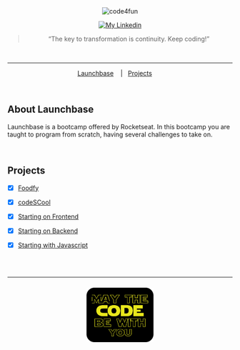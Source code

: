 <div align="center">
    <img alt="code4fun" src="https://storage.googleapis.com/golden-wind/bootcamp-launchbase/logo.png" width="40%" />
</div>

<p align="center">
  
  <a href="https://www.linkedin.com/in/morenanobre/" >
    <img alt="My Linkedin" src="https://img.shields.io/badge/-Morena Nobre-%230077B5?style=social&logo=linkedin" target="_blank">
  </a>

</p>

<blockquote align="center">“The key to transformation is continuity. Keep coding!”</blockquote>

<br>

<hr>

<p align="center">
  <a href="#sobre-a-next-level-week">Launchbase</a>&nbsp;&nbsp;&nbsp;&nbsp;|&nbsp;&nbsp;
  <a href="#sobre-a-next-level-week">Projects</a>&nbsp;&nbsp;&nbsp;&nbsp;&nbsp;&nbsp;
</p>

<br>

## About Launchbase

<p>
    Launchbase is a bootcamp offered by Rocketseat. In this bootcamp you are taught to program from scratch, having several challenges to take on.
</p>

<br>

## Projects

<p>

- [x] [Foodfy](Foodfy)

- [x] [codeSCool](codeSCool)

- [x] [Starting on Frontend](iniciando_no_frontend)

- [x] [Starting on Backend](iniciando_no_backend)

- [x] [Starting with Javascript](iniciando_no_javascript)

</p>

<br>
<br>

<hr>

<h3 align="center">
    <img alt="mayTheCodeBeWithYou" src="img/mayCode.png" width="150px" />
</h3>